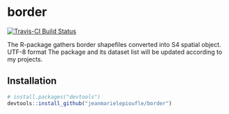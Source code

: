 # border

[![Travis-CI Build Status](https://travis-ci.org/jeanmarielepioufle/border.svg?branch=master)](https://travis-ci.org/jeanmarielepioufle/border)

The R-package gathers border shapefiles converted into S4 spatial object. UTF-8 format
The package and its dataset list will be updated according to my projects.

## Installation

```R
# install.packages("devtools")
devtools::install_github("jeanmarielepioufle/border")
```
